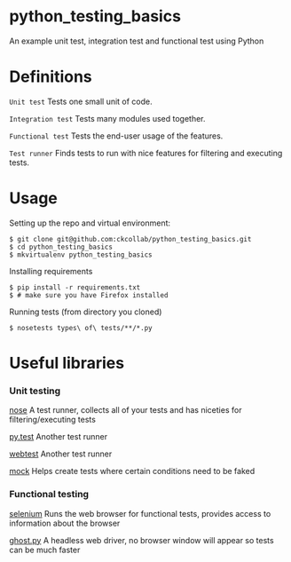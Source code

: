 python_testing_basics
=====================

An example unit test, integration test and functional test using Python


Definitions
===========

`Unit test` Tests one small unit of code.

`Integration test` Tests many modules used together.

`Functional test` Tests the end-user usage of the features.

`Test runner` Finds tests to run with nice features for filtering and executing tests.




Usage
=====

Setting up the repo and virtual environment:

    $ git clone git@github.com:ckcollab/python_testing_basics.git
    $ cd python_testing_basics
    $ mkvirtualenv python_testing_basics


Installing requirements

    $ pip install -r requirements.txt
    $ # make sure you have Firefox installed
    

Running tests (from directory you cloned)

    $ nosetests types\ of\ tests/**/*.py 


Useful libraries
================

### Unit testing

[nose](https://nose.readthedocs.org/en/latest/)
A test runner, collects all of your tests and has niceties for filtering/executing tests

[py.test](http://pytest.org/latest/)
Another test runner

[webtest](http://webtest.readthedocs.org/en/latest/)
Another test runner

[mock](https://docs.python.org/3/library/unittest.mock.html)
Helps create tests where certain conditions need to be faked


### Functional testing

[selenium](http://www.seleniumhq.org/)
Runs the web browser for functional tests, provides access to information about the browser

[ghost.py](http://jeanphix.me/Ghost.py/)
A headless web driver, no browser window will appear so tests can be much faster
